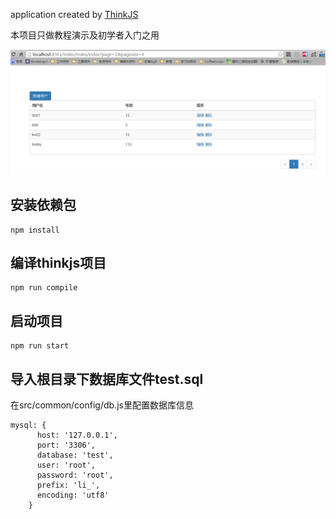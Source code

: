 
application created by [ThinkJS](http://www.thinkjs.org)

本项目只做教程演示及初学者入门之用

![image](https://raw.githubusercontent.com/livisky/usermanagement/master/demo.png)

## 安装依赖包

```
npm install
```

## 编译thinkjs项目

```
npm run compile
```

## 启动项目

```
npm run start
```
## 导入根目录下数据库文件test.sql

在src/common/config/db.js里配置数据库信息
```
mysql: {
      host: '127.0.0.1',
      port: '3306',
      database: 'test',
      user: 'root',
      password: 'root',
      prefix: 'li_',
      encoding: 'utf8'
    }
```
